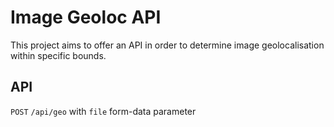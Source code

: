 # Image Geoloc API

This project aims to offer an API in order to determine image geolocalisation within specific bounds.

## API
`POST` `/api/geo` with `file` form-data parameter